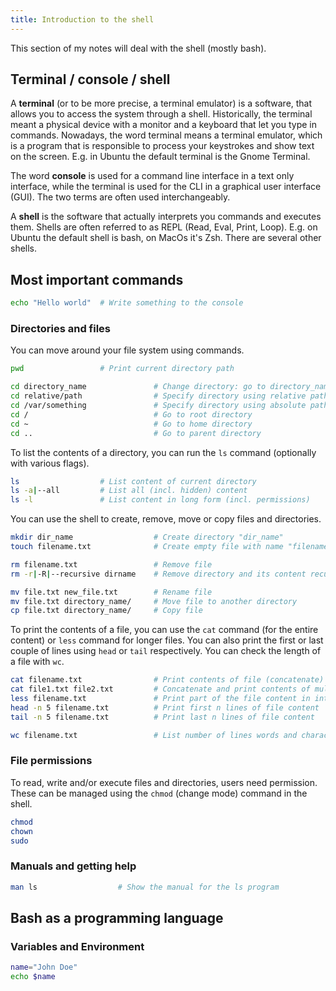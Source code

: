 ```yaml
---
title: Introduction to the shell
---
```


This section of my notes will deal with the shell (mostly bash).

## Terminal / console / shell

A **terminal** (or to be more precise, a terminal emulator) is a software, that allows you to access the system through a shell. Historically, the terminal meant a physical device with a monitor and a keyboard that let you type in commands. Nowadays, the word terminal means a terminal emulator, which is a program that is responsible to process your keystrokes and show text on the screen. E.g. in Ubuntu the default terminal is the Gnome Terminal.

The word **console** is used for a command line interface in a text only interface, while the terminal is used for the CLI in a graphical user interface (GUI). The two terms are often used interchangeably.

A **shell** is the software that actually interprets you commands and executes them. Shells are often referred to as REPL (Read, Eval, Print, Loop). E.g. on Ubuntu the default shell is bash, on MacOs it's Zsh. There are several other shells.

## Most important commands

```bash
echo "Hello world"  # Write something to the console
```

### Directories and files

You can move around your file system using commands.

```bash
pwd                 # Print current directory path

cd directory_name               # Change directory: go to directory_name
cd relative/path                # Specify directory using relative path
cd /var/something               # Specify directory using absolute path
cd /                            # Go to root directory
cd ~                            # Go to home directory
cd ..                           # Go to parent directory
```

To list the contents of a directory, you can run the `ls` command (optionally with various flags).

```bash
ls                  # List content of current directory
ls -a|--all         # List all (incl. hidden) content
ls -l               # List content in long form (incl. permissions)
```

You can use the shell to create, remove, move or copy files and directories.

```bash
mkdir dir_name                  # Create directory "dir_name"
touch filename.txt              # Create empty file with name "filename.txt"

rm filename.txt                 # Remove file
rm -r|-R|--recursive dirname    # Remove directory and its content recursively

mv file.txt new_file.txt        # Rename file
mv file.txt directory_name/     # Move file to another directory
cp file.txt directory_name/     # Copy file
```

To print the contents of a file, you can use the `cat` command (for the entire content) or `less` command for longer files. You can also print the first or last couple of lines using `head` or `tail` respectively. You can check the length of a file with `wc`.

```bash
cat filename.txt                # Print contents of file (concatenate)
cat file1.txt file2.txt         # Concatenate and print contents of multiple files
less filename.txt               # Print part of the file content in interactive session
head -n 5 filename.txt          # Print first n lines of file content
tail -n 5 filename.txt          # Print last n lines of file content

wc filename.txt                 # List number of lines words and characters in the file
```

### File permissions

To read, write and/or execute files and directories, users need permission. These can be managed using the `chmod` (change mode) command in the shell.

```bash
chmod
chown
sudo
```

### Manuals and getting help

```bash
man ls                  # Show the manual for the ls program
```

## Bash as a programming language

### Variables and Environment

```bash
name="John Doe"
echo $name
```
